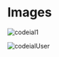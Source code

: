 # Images

![codeial1](https://user-images.githubusercontent.com/51307355/86535674-9a20cc00-beff-11ea-910d-9e9375b86dc2.PNG)














![codeialUser](https://user-images.githubusercontent.com/51307355/86535677-a0af4380-beff-11ea-8482-a08e451c1857.PNG)

